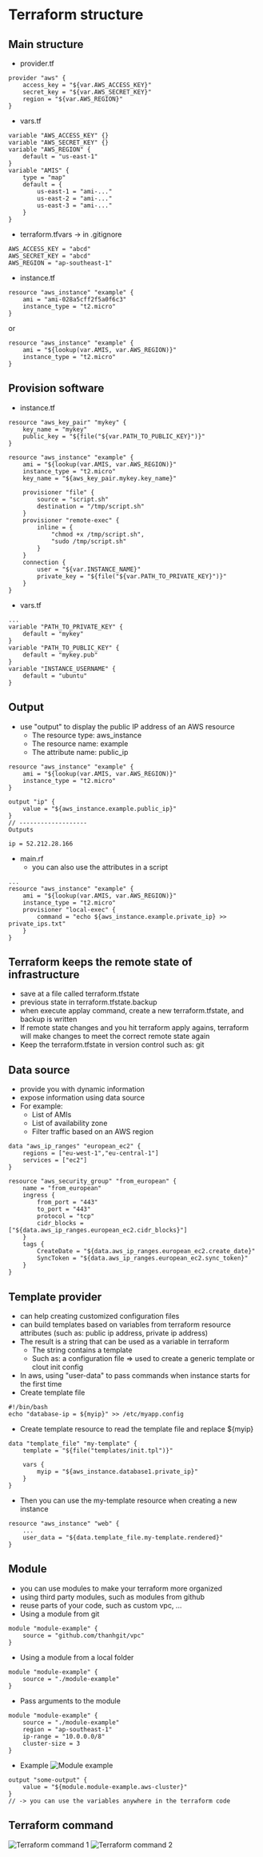 # Terraform structure


## Main structure
- provider.tf
```text
provider "aws" {
    access_key = "${var.AWS_ACCESS_KEY}"
    secret_key = "${var.AWS_SECRET_KEY}"
    region = "${var.AWS_REGION}"
}
```

- vars.tf
```text
variable "AWS_ACCESS_KEY" {}
variable "AWS_SECRET_KEY" {}
variable "AWS_REGION" {
    default = "us-east-1"
}
variable "AMIS" {
    type = "map"
    default = {
        us-east-1 = "ami-..."
        us-east-2 = "ami-..."
        us-east-3 = "ami-..."
    }
}
```

- terraform.tfvars -> in .gitignore
```text
AWS_ACCESS_KEY = "abcd"
AWS_SECRET_KEY = "abcd"
AWS_REGION = "ap-southeast-1"
```

- instance.tf 
```text
resource "aws_instance" "example" {
    ami = "ami-028a5cff2f5a0f6c3"
    instance_type = "t2.micro"
}
```
or
```text
resource "aws_instance" "example" {
    ami = "${lookup(var.AMIS, var.AWS_REGION)}"
    instance_type = "t2.micro"
}
```

## Provision software
- instance.tf
```text
resource "aws_key_pair" "mykey" {
    key_name = "mykey"
    public_key = "${file("${var.PATH_TO_PUBLIC_KEY}")}"
}

resource "aws_instance" "example" {
    ami = "${lookup(var.AMIS, var.AWS_REGION)}"
    instance_type = "t2.micro"
    key_name = "${aws_key_pair.mykey.key_name}"

    provisioner "file" {
        source = "script.sh"
        destination = "/tmp/script.sh"
    }
    provisioner "remote-exec" {
        inline = {
            "chmod +x /tmp/script.sh",
            "sudo /tmp/script.sh"
        }
    }
    connection {
        user = "${var.INSTANCE_NAME}"
        private_key = "${file("${var.PATH_TO_PRIVATE_KEY}")}"
    }
}
```
- vars.tf
```text
...
variable "PATH_TO_PRIVATE_KEY" {
    default = "mykey"
}
variable "PATH_TO_PUBLIC_KEY" {
    default = "mykey.pub"
}
variable "INSTANCE_USERNAME" {
    default = "ubuntu"
}
```

## Output
- use "output" to display the public IP address of an AWS resource
    - The resource type: aws_instance
    - The resource name: example
    - The attribute name: public_ip
```text
resource "aws_instance" "example" {
    ami = "${lookup(var.AMIS, var.AWS_REGION)}"
    instance_type = "t2.micro"
}

output "ip" {
    value = "${aws_instance.example.public_ip}"
}
// -------------------
Outputs

ip = 52.212.28.166
```
- main.rf
    - you can also use the attributes in a script
```text
...
resource "aws_instance" "example" {
    ami = "${lookup(var.AMIS, var.AWS_REGION)}"
    instance_type = "t2.micro"
    provisioner "local-exec" {
        command = "echo ${aws_instance.example.private_ip} >> private_ips.txt"
    }
}
```

## Terraform keeps the remote state of infrastructure 
- save at a file called terraform.tfstate
- previous state in terraform.tfstate.backup
- when execute applay command, create a new terraform.tfstate, and backup is written 
- If remote state changes and you hit terraform apply agains, terraform will make changes to meet the correct remote state again 
- Keep the terraform.tfstate in version control such as: git

## Data source
- provide you with dynamic information
- expose information using data source
- For example: 
    - List of AMIs
    - List of availability zone 
    - Filter traffic based on an AWS region
```text
data "aws_ip_ranges" "european_ec2" {
    regions = ["eu-west-1","eu-central-1"]
    services = ["ec2"]
}

resource "aws_security_group" "from_european" {
    name = "from_european"
    ingress {
        from_port = "443"
        to_port = "443"
        protocol = "tcp"
        cidr_blocks = ["${data.aws_ip_ranges.european_ec2.cidr_blocks}"]
    }
    tags {
        CreateDate = "${data.aws_ip_ranges.european_ec2.create_date}"
        SyncToken = "${data.aws_ip_ranges.european_ec2.sync_token}"
    }
}
```

## Template provider
- can help creating customized configuration files
- can build templates based on variables from terraform resource attributes (such as: public ip address, private ip address)
- The result is a string that can be used as a variable in terraform
    - The string contains a template
    - Such as: a configuration file => used to create a generic template or clout init config
- In aws, using "user-data" to pass commands when instance starts for the first time
- Create template file
```text
#!/bin/bash
echo "database-ip = ${myip}" >> /etc/myapp.config 
```
- Create template resource to read the template file and replace ${myip}
```text
data "template_file" "my-template" {
    template = "${file("templates/init.tpl")}"
    
    vars {
        myip = "${aws_instance.database1.private_ip}"
    }
}
```
- Then you can use the my-template resource when creating a new instance
```text
resource "aws_instance" "web" {
    ...
    user_data = "${data.template_file.my-template.rendered}"
}
```

## Module
- you can use modules to make your terraform more organized
- using third party modules, such as modules from github
- reuse parts of your code, such as custom vpc, ...
- Using a module from git
```text
module "module-example" {
    source = "github.com/thanhgit/vpc"
}
```
- Using a module from a local folder
```text
module "module-example" {
    source = "./module-example"
}
```
- Pass arguments to the module
```text
module "module-example" {
    source = "./module-example"
    region = "ap-southeast-1"
    ip-range = "10.0.0.0/8"
    cluster-size = 3
}
```
- Example
![Module example](./media/module_example.png)
```text
output "some-output" {
    value = "${module.module-example.aws-cluster}"
}
// -> you can use the variables anywhere in the terraform code
```

## Terraform command
![Terraform command 1](./media/terraform_command_1.png)
![Terraform command 2](./media/terraform_command_2.png)



















